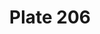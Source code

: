 ---
flag: 
order: '81'
pid: '206'
an: '9'
title: Plate 206
rev_year: 
_date: 10 avril 1800
caption: Group d’Enfans.
translation: Group of children.
student: Emily Cormack
keywords: 
column: 
flag_translation: 
permalink: /plates/206
layout: plate-page
---